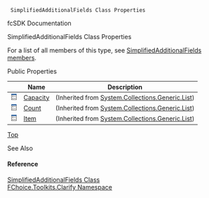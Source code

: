 ﻿     SimplifiedAdditionalFields Class Properties                                                   

fcSDK Documentation

SimplifiedAdditionalFields Class Properties

For a list of all members of this type, see [SimplifiedAdditionalFields members](FChoice.Toolkits.Clarify~FChoice.Toolkits.Clarify.SimplifiedAdditionalFields_members.md).

Public Properties

|   | Name | Description |
| --- | --- | --- |
| ![Public Property](dotnetimages/publicProperty.png) | [Capacity](#) | (Inherited from [System.Collections.Generic.List<SimplifiedAdditionalField>](#)) |
| ![Public Property](dotnetimages/publicProperty.png) | [Count](#) | (Inherited from [System.Collections.Generic.List<SimplifiedAdditionalField>](#)) |
| ![Public Property](dotnetimages/publicProperty.png) | [Item](#) | (Inherited from [System.Collections.Generic.List<SimplifiedAdditionalField>](#)) |

[Top](#top)

See Also

#### Reference

[SimplifiedAdditionalFields Class](FChoice.Toolkits.Clarify~FChoice.Toolkits.Clarify.SimplifiedAdditionalFields.md)  
[FChoice.Toolkits.Clarify Namespace](FChoice.Toolkits.Clarify~FChoice.Toolkits.Clarify_namespace.md)